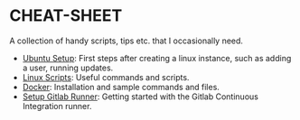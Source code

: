 # CHEAT-SHEET

A collection of handy scripts, tips etc. that I occasionally need.

* [Ubuntu Setup](ubuntu-setup.md): First steps after creating a linux instance, such as adding a user, running updates.
* [Linux Scripts](linux-scripts.md): Useful commands and scripts.
* [Docker](install-docker.md): Installation and sample commands and files.
* [Setup Gitlab Runner](gitlab-runner-setup.md): Getting started with the Gitlab Continuous Integration runner.

